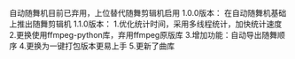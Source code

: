 自动随舞机目前已弃用，上位替代随舞剪辑机启用
1.0.0版本：
    在自动随舞机基础上推出随舞剪辑机
1.1.0版本：
    1.优化统计时间，采用多线程统计，加快统计速度
    2.更换使用ffmpeg-python库，弃用ffmpeg原版库
    3.增加功能：自动导出随舞顺序
    4.更换为一键打包版本更易上手
    5.更新了曲库